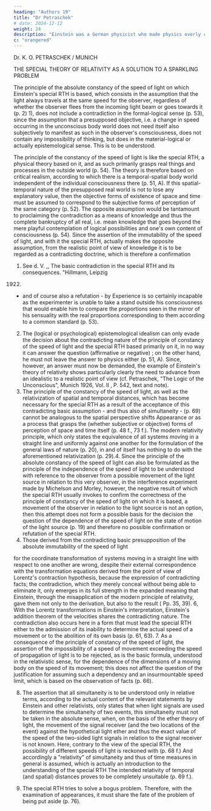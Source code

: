```yaml
---
heading: "Authors 19"
title: "Dr Petraschek"
# date: 2024-12-12
weight: 24
description: "Einstein was a German physicist who made physics overly complicated by using arbitrary tensors"
c: "orangered"
---
```



Dr. K. O. PETRASCHEK / MUNICH

THE SPECIAL THEORY OF RELATIVITY AS A SOLUTION TO A SPARKLING PROBLEM

The principle of the absolute constancy of the speed of light on which Einstein's special RTH is
based, which consists in the assumption that the light always travels at the same speed for the
observer, regardless of whether the observer flees from the incoming light beam or goes towards it
(p. 2) 1), does not include a contradiction in the formal-logical sense (p. 53), since the assumption
that a presupposed objective, i.e. a change in speed occurring in the unconscious body world does
not need itself also subjectively to manifest as such in the observer's consciousness, does not
contain any impossibility of thinking, but does in the material-logical or actually epistemological
sense. This is to be understood.

The principle of the constancy of the speed of light is like the special
RTH, a physical theory based on it, and as such primarily grasps real things and processes in the
outside world (p. 54). The theory is therefore based on critical realism, according to which there is a
temporal-spatial body world independent of the individual consciousness there (p. 51, A). If this
spatial-temporal nature of the presupposed real world is not to lose any explanatory value, then the
objective forms of existence of space and time must be assumed to correspond to the subjective
forms of perception of the same category (p. 52). The opposite assumption would be tantamount to
proclaiming the contradiction as a means of knowledge and thus the complete bankruptcy of all real,
i.e. mean knowledge that goes beyond the mere playful contemplation of logical possibilities and
one's own content of consciousness (p. 54). Since the assertion of the immutability of the speed of
light, and with it the special RTH, actually makes the opposite assumption, from the realistic point of
view of knowledge it is to be regarded as a contradicting doctrine, which is therefore a confirmation
1) See d. V. ,, The basic contradiction in the special RTH and its consequences. "Hillmann, Leipzig
1922.

- and of course also a refutation - by Experience is so certainly incapable as the experimenter is
unable to take a stand outside his consciousness that would enable him to compare the proportions
seen in the mirror of his sensuality with the real proportions corresponding to them according to a
common standard (p. 53).
2. The (logical or psychological) epistemological idealism can only evade the decision about the
contradicting nature of the principle of constancy of the speed of light and the special RTH based
primarily on it, in no way it can answer the question (affirmative or negative) ; on the other hand, he
must not leave the answer to physics either (p. 51, A). Since, however, an answer must now be
demanded, the example of Einstein's theory of relativity shows particularly clearly the need to
advance from an idealistic to a realistic point of view (cf. Petraschek, "The Logic of the Unconscious",
Munich 1926, Vol. II , P. 542, text and note).
3. The principle of the constancy of the speed of light, as well as the relativization of spatial and
temporal distances, which has become necessary for the special RTH as a result of the acceptance of
this contradicting basic assumption - and thus also of simultaneity - (p. 69) cannot be analogous to
the spatial perspective shifts Appearance or as a process that grasps the (whether subjective or
objective) forms of perception of space and time itself (p. 48 f., 73 f.). The modern relativity
principle, which only states the equivalence of all systems moving in a straight line and uniformly
against one another for the formulation of the general laws of nature (p. 20), in and of itself has
nothing to do with the aforementioned relativization (p. 29).4. Since the principle of the absolute constancy of the speed of light can also be formulated as the
principle of the independence of the speed of light to be understood with reference to the observer
from a possible movement of the light source in relation to this very observer, in the interference
experiment made by Michelson and Morley, however, the negative result of which the special RTH
usually invokes to confirm the correctness of the principle of constancy of the speed of light on
which it is based, a movement of the observer in relation to the light source is not an option, then
this attempt does not form a possible basis for the decision the question of the dependence of the
speed of light on the state of motion of the light source (p. 19) and therefore no possible
confirmation or refutation of the special RTH.
5. Those derived from the contradicting basic presupposition of the absolute immutability of the
speed of light

for the coordinate transformation of systems moving in a straight line with respect to one another
are wrong, despite their external correspondence with the transformation equations derived from
the point of view of Lorentz's contraction hypothesis, because the expression of contradicting facts;
the contradiction, which they merely conceal without being able to eliminate it, only emerges in its
full strength in the expanded meaning that Einstein, through the misapplication of the modern
principle of relativity, gave them not only to the derivation, but also to the result ( Pp. 35, 39).
6, With the Lorentz transformations in Einstein's interpretation, Einstein's addition theorem of the
velocities shares the contradicting nature. The contradiction also occurs here in a form that must
lead the special RTH either to the admission of its inability to determine the actual speed of a
movement or to the abolition of its own basis (p. 61, 63).
7. As a consequence of the principle of constancy of the speed of light, the assertion of the
impossibility of a speed of movement exceeding the speed of propagation of light is to be rejected,
as is the basic formula, understood in the relativistic sense, for the dependence of the dimensions of
a moving body on the speed of its movement; this does not affect the question of the justification
for assuming such a dependency and an insurmountable speed limit, which is based on the
observation of facts (p. 66).


8. The assertion that all simultaneity is to be understood only in relative terms, according to the
actual content of the relevant statements by Einstein and other relativists, only states that when
light signals are used to determine the simultaneity of two events, this simultaneity must not be
taken in the absolute sense, when, on the basis of the ether theory of light, the movement of the
signal receiver (and the two locations of the event) against the hypothetical light ether and thus the
exact value of the speed of the two-sided light signals in relation to the signal receiver is not known.
Here, contrary to the view of the special RTH, the possibility of different speeds of light is reckoned
with (p. 68 f.) And accordingly a "relativity" of simultaneity and thus of time measures in general is
assumed, which is actually an introduction to the understanding of the special RTH The intended
relativity of temporal (and spatial) distances proves to be completely unsuitable (p. 69 f.).

9. The special RTH tries to solve a bogus problem. Therefore, with the examination of appearances, it
must share the fate of the problem of being put aside (p. 76).